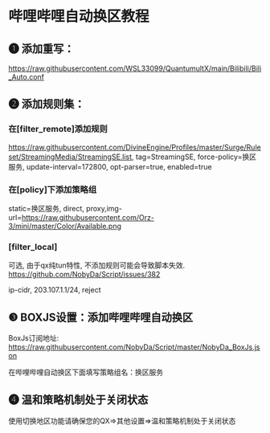 


# 哔哩哔哩自动换区教程

## ❶ 添加重写：
https://raw.githubusercontent.com/WSL33099/QuantumultX/main/Bilibili/Bili_Auto.conf

## ❷ 添加规则集：

### 在[filter_remote]添加规则

https://raw.githubusercontent.com/DivineEngine/Profiles/master/Surge/Ruleset/StreamingMedia/StreamingSE.list, tag=StreamingSE, force-policy=换区服务, update-interval=172800, opt-parser=true, enabled=true

### 在[policy]下添加策略组

static=换区服务, direct, proxy,img-url=https://raw.githubusercontent.com/Orz-3/mini/master/Color/Available.png

### [filter_local]

可选, 由于qx纯tun特性, 不添加规则可能会导致脚本失效. https://github.com/NobyDa/Script/issues/382

ip-cidr, 203.107.1.1/24, reject

## ❸ BOXJS设置：添加哔哩哔哩自动换区

BoxJs订阅地址: https://raw.githubusercontent.com/NobyDa/Script/master/NobyDa_BoxJs.json

在哔哩哔哩自动换区下面填写策略组名：换区服务 
    
## ❹ 温和策略机制处于关闭状态

使用切换地区功能请确保您的QX=>其他设置=>温和策略机制处于关闭状态







